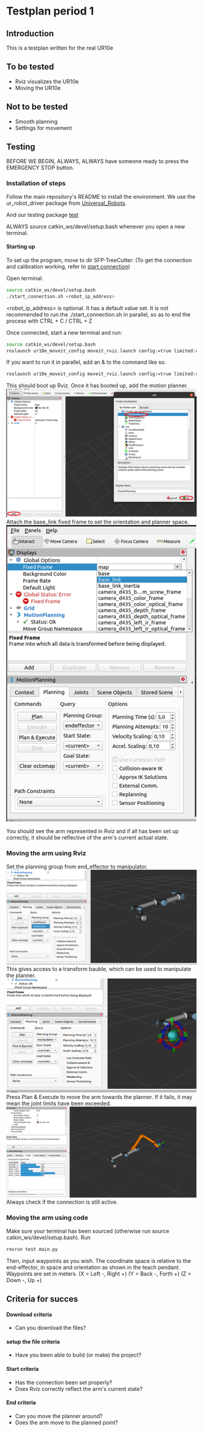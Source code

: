 
# Testplan period 1

## Introduction
This is a testplan written for the real UR10e

## To be tested
- Rviz visualizes the UR10e
- Moving the UR10e

## Not to be tested
- Smooth planning
- Settings for movement

## Testing
BEFORE WE BEGIN, ALWAYS, ALWAYS have someone ready to press the EMERGENCY STOP button.

### Installation of steps
Follow the main repository's README to install the environment.
We use the ur_robot_driver package from [Universal_Robots](https://github.com/UniversalRobots/Universal_Robots_ROS_Driver/tree/master/ur_robot_driver).

And our testing package [test](https://github.com/SmartFarmingPerenMinor/SFP-TreeCutter/tree/master/catkin_ws/src/test)

ALWAYS source catkin_ws/devel/setup.bash whenever you open a new terminal.

#### Starting up

To set up the program, move to dir SFP-TreeCutter:
(To get the connection and calibration working, refer to [start connection](https://github.com/SmartFarmingPerenMinor/SFP-TreeCutter/tree/master/Documentation/start_connection.md))

Open terminal:
```bash
source catkin_ws/devel/setup.bash
./start_connection.sh <robot_ip_address> 

```
<robot_ip_address> is optional. It has a default value set.
It is not recommended to run the ./start_connection.sh in parallel, so as to end the process with CTRL + C / CTRL + Z

Once connected, start a new terminal and run:
```bash
source catkin_ws/devel/setup.bash
roslaunch ur10e_moveit_config moveit_rviz.launch config:=true limited:=true

```
If you want to run it in parallel, add an & to the command like so.
```bash
roslaunch ur10e_moveit_config moveit_rviz.launch config:=true limited:=true &
```
This should boot up Rviz. Once it has booted up, add the motion planner.
![add_robot](./Images/add_robot.png)
Attach the base_link fixed frame to set the orientation and planner space.
![fix_frame](./Images/fix_frame.png)

You should see the arm represented in Rviz and if all has been set up correctly, it should be reflective of the arm's current actual state.

### Moving the arm using Rviz

Set the planning group from end_effector to manipulator.
![change_planning](./Images/change_planning.png)
This gives access to a transform bauble, which can be used to manipulate the planner.
![show_bauble](./Images/show_bauble.png)
Press Plan & Execute to move the arm towards the planner.
If it fails, it may mean the joint limits have been exceeded.
![planner_limits](./Images/planner_limits.png)
Always check if the connection is still active.

### Moving the arm using code

Make sure your terminal has been sourced (otherwise run source catkin_ws/devel/setup.bash).
Run 

```bash
rosrun test main.py
```
Then, input waypoints as you wish. The coordinate space is relative to the end-effector, in space and orientation as shown in the teach pendant.
Waypoints are set in meters.
(X = Left -, Right +)
(Y = Back -, Forth +)
(Z = Down -, Up +)


## Criteria for succes
#### Download criteria
- Can you download the files?

#### setup the file criteria
- Have you been able to build (or make) the project?

#### Start criteria
- Has the connection been set properly?
- Does Rviz correctly reflect the arm's current state?

#### End criteria
- Can you move the planner around?
- Does the arm move to the planned point?


